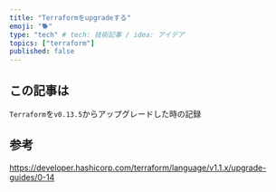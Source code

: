 ```yaml
---
title: "Terraformをupgradeする"
emoji: "🐕"
type: "tech" # tech: 技術記事 / idea: アイデア
topics: ["terraform"]
published: false
---
```

## この記事は
`Terraform`を`v0.13.5`からアップグレードした時の記録

## 参考
https://developer.hashicorp.com/terraform/language/v1.1.x/upgrade-guides/0-14

